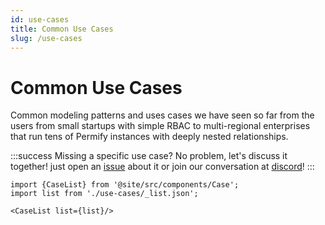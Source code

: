 ```yaml
---
id: use-cases
title: Common Use Cases
slug: /use-cases
---
```


# Common Use Cases

Common modeling patterns and uses cases we have seen so far from the users from small startups with simple RBAC to multi-regional enterprises that run tens of Permify instances with deeply nested relationships.

:::success Missing a specific use case?
No problem, let's discuss it together! just open an [issue](https://github.com/Permify/permify/issues) about it or join our conversation at [discord](https://discord.gg/n6KfzYxhPp)! 
:::

```mdx-code-block
import {CaseList} from '@site/src/components/Case';
import list from './use-cases/_list.json';

<CaseList list={list}/>
```
